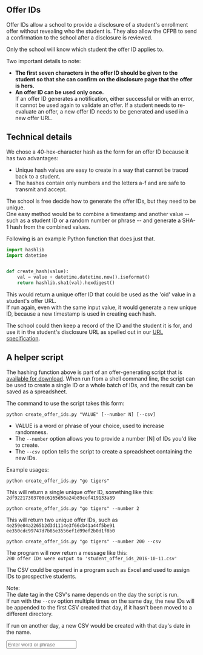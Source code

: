 ## Offer IDs

Offer IDs allow a school to provide a disclosure of a student's enrollment offer without revealing who the student is. They also allow the CFPB to send a confirmation to the school after a disclosure is reviewed.

Only the school will know which student the offer ID applies to.

Two important details to note:  

- **The first seven characters in the offer ID should be given to the student so that she can confirm on the  disclosure page that the offer is hers.** 
- **An offer ID can be used only once.**  
If an offer ID generates a notification, either successful or with an error, it cannot be used again to validate an offer. If a student needs to re-evaluate an offer, a new offer ID needs to be generated and used in a new offer URL. 

## Technical details
We chose a 40-hex-character hash as the form for an offer ID because it has two advantages:  

- Unique hash values are easy to create in a way that cannot be traced back to a student.
- The hashes contain only numbers and the letters a-f and are safe to transmit and accept.

The school is free decide how to generate the offer IDs, but they need to be unique.   
One easy method would be to combine a timestamp and another value -- such as a student ID or a random number or phrase -- and generate a SHA-1 hash from the combined values.

Following is an example Python function that does just that.

```python
import hashlib
import datetime


def create_hash(value):
    val = value + datetime.datetime.now().isoformat()
    return hashlib.sha1(val).hexdigest()
```

This would return a unique offer ID that could be used as the 'oid' value in a student's offer URL.  
If run again, even with the same input value, it would generate a new unique ID, because a new timestamp is used in creating each hash.

The school could then keep a record of the ID and the student it is for, and use it in the student's disclosure URL as spelled out in our [URL specification](https://cfpb.github.io/college-costs/url-spec/).

## A helper script

The hashing function above is part of an offer-generating script that is [available for download](http://files.consumerfinance.gov.s3.amazonaws.com/pb/paying_for_college/scripts/create_offer_ids.py). When run from a shell command line, the script can be used to create a single ID or a whole batch of IDs, and the result can be saved as a spreadsheet.

The command to use the script takes this form:

```
python create_offer_ids.py "VALUE" [--number N] [--csv]
```

- VALUE is a word or phrase of your choice, used to increase randomness.
- The `--number` option allows you to provide a number [N] of IDs you'd like to create.
- The `--csv` option tells the script to create a spreadsheet containing the new IDs.

Example usages:

```
python create_offer_ids.py "go tigers"
```

This will return a single unique offer ID, something like this:  
`2df92217303700c6165d56a24b89cef419133a89`


```
python create_offer_ids.py "go tigers" --number 2
```

This will return two unique offer IDs, such as  
```4e259e04a2265b2d3d1114e3f66cb41a44f5be91```  
```ee350cdc99747d7b85e3556ef1d99ef2b0d1f8b0```


```
python create_offer_ids.py "go tigers" --number 200 --csv
```

The program will now return a message like this:  
```200 offer IDs were output to 'student_offer_ids_2016-10-11.csv'```

The CSV could be opened in a program such as Excel and used to assign IDs to prospective students.

Note:  
The date tag in the CSV's name depends on the day the script is run.  
If run with the `--csv` option multiple times on the same day, the new IDs will be appended to the first CSV created that day, if it hasn't been moved to a different directory.

If run on another day, a new CSV would be created with that day's date in the name.

<div>
<form id="hash-input">
<input type="text" id="hashValue" name="hash-value" placeholder="Enter word or phrase">
</input>
</form>
</div>
<div>
<h3 id="offerId"></h3>
</div>
